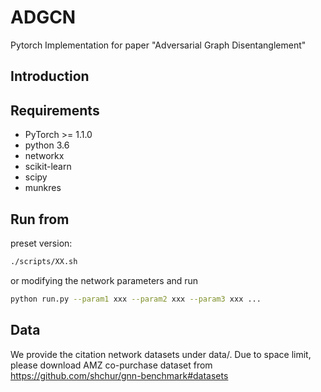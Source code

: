 # ADGCN
Pytorch Implementation for paper "Adversarial Graph Disentanglement"

## Introduction


## Requirements
* PyTorch >= 1.1.0
* python 3.6
* networkx
* scikit-learn
* scipy
* munkres

## Run from
preset version:
```bash
./scripts/XX.sh
```
or modifying the network parameters and run
```bash
python run.py --param1 xxx --param2 xxx --param3 xxx ...
```

## Data
We provide the citation network datasets under data/. Due to space limit, please download AMZ co-purchase dataset from https://github.com/shchur/gnn-benchmark#datasets
